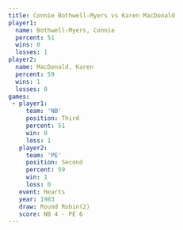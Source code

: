 ```yaml
---
title: Connie Bothwell-Myers vs Karen MacDonald
player1:                      
  name: Bothwell-Myers, Connie
  percent: 51                 
  wins: 0                     
  losses: 1                   
player2:                      
  name: MacDonald, Karen      
  percent: 59                 
  wins: 1                     
  losses: 0                   
games:
 - player1:         
     team: 'NB'     
     position: Third
     percent: 51    
     win: 0         
     loss: 1        
   player2:          
     team: 'PE'      
     position: Second
     percent: 59     
     win: 1          
     loss: 0         
   event: Hearts       
   year: 1983          
   draw: Round Robin(2)
   score: NB 4 - PE 6  
---
```

